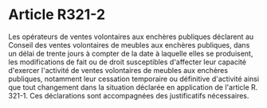 # Article R321-2

Les opérateurs de ventes volontaires aux enchères publiques déclarent au Conseil des ventes volontaires de meubles aux enchères publiques, dans un délai de trente jours à compter de la date à laquelle elles se produisent, les modifications de fait ou de droit susceptibles d'affecter leur capacité d'exercer l'activité de ventes volontaires de meubles aux enchères publiques, notamment leur cessation temporaire ou définitive d'activité ainsi que tout changement dans la situation déclarée en application de l'article R. 321-1. Ces déclarations sont accompagnées des justificatifs nécessaires.
